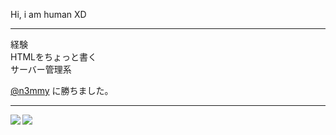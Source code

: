 Hi, i am human XD
<hr>
経験
<br>
HTMLをちょっと書く
<br>
サーバー管理系
<br>

[@n3mmy](https://github.com/n3mmy)
に勝ちました。 
<hr>

<!DOCTYPE html>
<html lang="en">
<a href="https://github.com/anuraghazra/github-readme-stats">
  <img align="left" src="https://github-readme-stats.vercel.app/api?username=irlshia &show_icons=true&theme=material-palenight" />
</a>
<a href="https://github.com/anuraghazra/github-readme-stats">
  <img align="left" src="https://github-readme-stats.vercel.app/api/top-langs/?username=irlshia&theme=material-palenight" />
</a>
</html>

